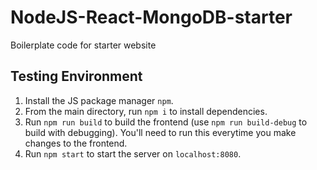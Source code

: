 # NodeJS-React-MongoDB-starter

Boilerplate code for starter website

## Testing Environment

1. Install the JS package manager `npm`.
2. From the main directory, run `npm i` to install dependencies.
3. Run `npm run build` to build the frontend (use `npm run build-debug` to build with debugging). You'll need to run this everytime you make changes to the frontend.
4. Run `npm start` to start the server on `localhost:8080`.
